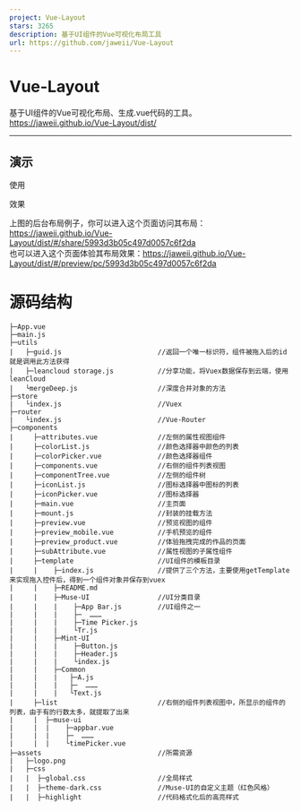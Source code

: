 ```yaml
---
project: Vue-Layout
stars: 3265
description: 基于UI组件的Vue可视化布局工具
url: https://github.com/jaweii/Vue-Layout
---
```


Vue-Layout
==========

基于UI组件的Vue可视化布局、生成.vue代码的工具。https://jaweii.github.io/Vue-Layout/dist/

* * *

演示
--

使用

效果

上图的后台布局例子，你可以进入这个页面访问其布局：https://jaweii.github.io/Vue-Layout/dist/#/share/5993d3b05c497d0057c6f2da  
也可以进入这个页面体验其布局效果：https://jaweii.github.io/Vue-Layout/dist/#/preview/pc/5993d3b05c497d0057c6f2da

源码结构
====

```
├─App.vue
├─main.js
├─utils
|   ├─guid.js                        //返回一个唯一标识符，组件被拖入后的id就是调用此方法获得
|   ├─leancloud storage.js           //分享功能，将Vuex数据保存到云端，使用leanCloud
|   └mergeDeep.js                    //深度合并对象的方法
├─store
|   └index.js                        //Vuex
├─router
|   └index.js                        //Vue-Router
├─components
|     ├─attributes.vue               //左侧的属性视图组件
|     ├─colorList.js                 //颜色选择器中颜色的列表
|     ├─colorPicker.vue              //颜色选择器组件
|     ├─components.vue               //右侧的组件列表视图
|     ├─componentTree.vue            //左侧的组件树
|     ├─iconList.js                  //图标选择器中图标的列表
|     ├─iconPicker.vue               //图标选择器
|     ├─main.vue                     //主页面
|     ├─mount.js                     //封装的挂载方法
|     ├─preview.vue                  //预览视图的组件
|     ├─preview_mobile.vue           //手机预览的组件
|     ├─preview_product.vue          //体验拖拽完成的作品的页面
|     ├─subAttribute.vue             //属性视图的子属性组件
|     ├─template                     //UI组件的模板目录
|     |    ├─index.js                //提供了三个方法，主要使用getTemplate来实现拖入控件后，得到一个组件对象并保存到vuex
|     |    ├─README.md
|     |    ├─Muse-UI                 //UI分类目录
|     |    |    ├─App Bar.js         //UI组件之一
|     |    |    ├─  ………
|     |    |    ├─Time Picker.js
|     |    |    └Tr.js
|     |    ├─Mint-UI
|     |    |    ├─Button.js
|     |    |    ├─Header.js
|     |    |    └index.js
|     |    ├─Common
|     |    |   ├─A.js
|     |    |   ├─  ………
|     |    |   └Text.js
|     ├─list                         //右侧的组件列表视图中，所显示的组件的列表，由于有的行数太多，就提取了出来
|     |  ├─muse-ui
|     |  |    ├─appbar.vue
|     |  |    ├─  ………
|     |  |    └timePicker.vue
├─assets                             //所需资源
|   ├─logo.png
|   ├─css
|   |  ├─global.css                  //全局样式
|   |  ├─theme-dark.css              //Muse-UI的自定义主题（红色风格）
|   |  ├─highlight                   //代码格式化后的高亮样式
```
